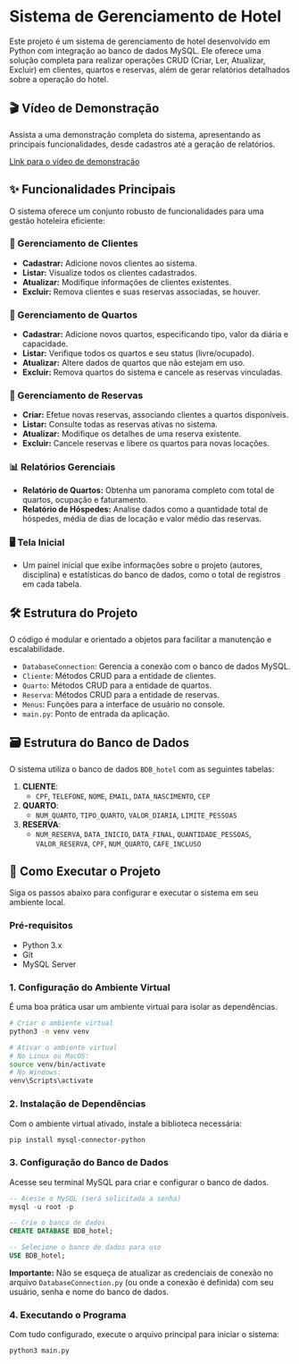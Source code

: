 # Sistema de Gerenciamento de Hotel

Este projeto é um sistema de gerenciamento de hotel desenvolvido em Python com integração ao banco de dados MySQL. Ele oferece uma solução completa para realizar operações CRUD (Criar, Ler, Atualizar, Excluir) em clientes, quartos e reservas, além de gerar relatórios detalhados sobre a operação do hotel.

## 🎬 Vídeo de Demonstração

Assista a uma demonstração completa do sistema, apresentando as principais funcionalidades, desde cadastros até a geração de relatórios.

[Link para o vídeo de demonstração](https://youtu.be/Mjx05IhnHu4?feature=shared)

## ✨ Funcionalidades Principais

O sistema oferece um conjunto robusto de funcionalidades para uma gestão hoteleira eficiente:

### 👤 Gerenciamento de Clientes
- **Cadastrar:** Adicione novos clientes ao sistema.
- **Listar:** Visualize todos os clientes cadastrados.
- **Atualizar:** Modifique informações de clientes existentes.
- **Excluir:** Remova clientes e suas reservas associadas, se houver.

### 🚪 Gerenciamento de Quartos
- **Cadastrar:** Adicione novos quartos, especificando tipo, valor da diária e capacidade.
- **Listar:** Verifique todos os quartos e seu status (livre/ocupado).
- **Atualizar:** Altere dados de quartos que não estejam em uso.
- **Excluir:** Remova quartos do sistema e cancele as reservas vinculadas.

### 🏨 Gerenciamento de Reservas
- **Criar:** Efetue novas reservas, associando clientes a quartos disponíveis.
- **Listar:** Consulte todas as reservas ativas no sistema.
- **Atualizar:** Modifique os detalhes de uma reserva existente.
- **Excluir:** Cancele reservas e libere os quartos para novas locações.

### 📊 Relatórios Gerenciais
- **Relatório de Quartos:** Obtenha um panorama completo com total de quartos, ocupação e faturamento.
- **Relatório de Hóspedes:** Analise dados como a quantidade total de hóspedes, média de dias de locação e valor médio das reservas.

### 🖥️ Tela Inicial
- Um painel inicial que exibe informações sobre o projeto (autores, disciplina) e estatísticas do banco de dados, como o total de registros em cada tabela.

## 🛠️ Estrutura do Projeto

O código é modular e orientado a objetos para facilitar a manutenção e escalabilidade.

- `DatabaseConnection`: Gerencia a conexão com o banco de dados MySQL.
- `Cliente`: Métodos CRUD para a entidade de clientes.
- `Quarto`: Métodos CRUD para a entidade de quartos.
- `Reserva`: Métodos CRUD para a entidade de reservas.
- `Menus`: Funções para a interface de usuário no console.
- `main.py`: Ponto de entrada da aplicação.

## 🗃️ Estrutura do Banco de Dados

O sistema utiliza o banco de dados `BDB_hotel` com as seguintes tabelas:

1.  **CLIENTE**:
    - `CPF`, `TELEFONE`, `NOME`, `EMAIL`, `DATA_NASCIMENTO`, `CEP`
2.  **QUARTO**:
    - `NUM_QUARTO`, `TIPO_QUARTO`, `VALOR_DIARIA`, `LIMITE_PESSOAS`
3.  **RESERVA**:
    - `NUM_RESERVA`, `DATA_INICIO`, `DATA_FINAL`, `QUANTIDADE_PESSOAS`, `VALOR_RESERVA`, `CPF`, `NUM_QUARTO`, `CAFE_INCLUSO`

## 🚀 Como Executar o Projeto

Siga os passos abaixo para configurar e executar o sistema em seu ambiente local.

### Pré-requisitos
- Python 3.x
- Git
- MySQL Server

### 1. Configuração do Ambiente Virtual

É uma boa prática usar um ambiente virtual para isolar as dependências.

```bash
# Criar o ambiente virtual
python3 -m venv venv

# Ativar o ambiente virtual
# No Linux ou MacOS:
source venv/bin/activate
# No Windows:
venv\Scripts\activate
```

### 2. Instalação de Dependências

Com o ambiente virtual ativado, instale a biblioteca necessária:

```bash
pip install mysql-connector-python
```

### 3. Configuração do Banco de Dados

Acesse seu terminal MySQL para criar e configurar o banco de dados.

```sql
-- Acesse o MySQL (será solicitada a senha)
mysql -u root -p

-- Crie o banco de dados
CREATE DATABASE BDB_hotel;

-- Selecione o banco de dados para uso
USE BDB_hotel;
```

**Importante:** Não se esqueça de atualizar as credenciais de conexão no arquivo `DatabaseConnection.py` (ou onde a conexão é definida) com seu usuário, senha e nome do banco de dados.

### 4. Executando o Programa

Com tudo configurado, execute o arquivo principal para iniciar o sistema:

```bash
python3 main.py
```
